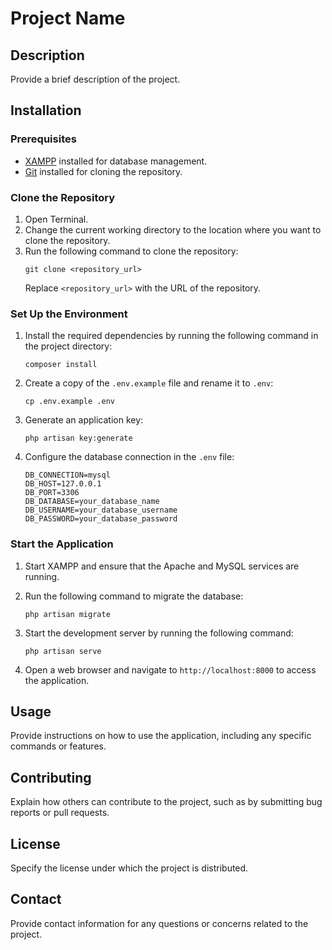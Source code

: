 # Project Name

## Description
Provide a brief description of the project.

## Installation

### Prerequisites
- [XAMPP](https://www.apachefriends.org/index.html) installed for database management.
- [Git](https://git-scm.com/) installed for cloning the repository.

### Clone the Repository
1. Open Terminal.
2. Change the current working directory to the location where you want to clone the repository.
3. Run the following command to clone the repository:
    ```shell
    git clone <repository_url>
    ```
    Replace `<repository_url>` with the URL of the repository.

### Set Up the Environment
1. Install the required dependencies by running the following command in the project directory:
    ```shell
    composer install
    ```

2. Create a copy of the `.env.example` file and rename it to `.env`:
    ```shell
    cp .env.example .env
    ```

3. Generate an application key:
    ```shell
    php artisan key:generate
    ```

4. Configure the database connection in the `.env` file:
    ```shell
    DB_CONNECTION=mysql
    DB_HOST=127.0.0.1
    DB_PORT=3306
    DB_DATABASE=your_database_name
    DB_USERNAME=your_database_username
    DB_PASSWORD=your_database_password
    ```

### Start the Application
1. Start XAMPP and ensure that the Apache and MySQL services are running.

2. Run the following command to migrate the database:
    ```shell
    php artisan migrate
    ```

3. Start the development server by running the following command:
    ```shell
    php artisan serve
    ```

4. Open a web browser and navigate to `http://localhost:8000` to access the application.

## Usage
Provide instructions on how to use the application, including any specific commands or features.

## Contributing
Explain how others can contribute to the project, such as by submitting bug reports or pull requests.

## License
Specify the license under which the project is distributed.

## Contact
Provide contact information for any questions or concerns related to the project.
